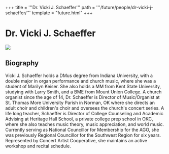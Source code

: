 +++
title = '''Dr. Vicki J. Schaeffer'''
path = '''/future/people/dr-vicki-j-schaeffer/'''
template = "future.html"
+++

<h1>Dr. Vicki J. Schaeffer</h1>

<img src="https://custom.cvent.com/C3A4539B19F74ABCB6FCE437F6BC0A74/files/event/910aaf2914d44586a56fbd0b3b2c31c0/e373b4b93a654eefaa4a281f097afd06.jpg">
<h2>Biography</h2>
<p>Vicki J. Schaeffer holds a DMus degree from Indiana University, with a double major in organ performance and church music, where she was a student of Marilyn Keiser. She also holds a MM from Kent State University, studying with Larry Smith, and a BME from Mount Union College. A church organist since the age of 14, Dr. Schaeffer is Director of Music/Organist at St. Thomas More University Parish in Norman, OK where she directs an adult choir and children's choir and oversees the church's concert series. A life long teacher, Schaeffer is Director of College Counseling and Academic Advising at Heritage Hall School, a private college prep school in OKC, where she also teaches music theory, music appreciation, and world music. Currently serving as National Councillor for Membership for the AGO, she was previously Regional Councillor for the Southwest Region for six years. Represented by Concert Artist Cooperative, she maintains an active workshop and recital schedule.</p>

